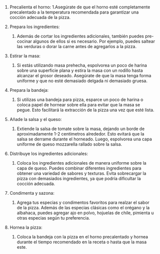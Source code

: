 1. Precalienta el horno:
   1.Asegúrate de que el horno esté completamente precalentado a la temperatura recomendada para garantizar una cocción adecuada de la pizza.

2. Prepara los ingredientes:
   1. Además de cortar los ingredientes adicionales, también puedes pre-cocinar algunos de ellos si es necesario. Por ejemplo, puedes saltear las verduras o dorar la carne antes de agregarlos a la pizza.

3. Estirar la masa:
   1. Si estás utilizando masa prehecha, espolvorea un poco de harina sobre una superficie plana y estira la masa con un rodillo hasta alcanzar el grosor deseado. Asegúrate de que la masa tenga forma uniforme y que no esté demasiado delgada ni demasiado gruesa.

4. Prepara la bandeja:
   1. Si utilizas una bandeja para pizza, esparce un poco de harina o coloca papel de hornear sobre ella para evitar que la masa se pegue. Esto facilitará la extracción de la pizza una vez que esté lista.

5. Añade la salsa y el queso:
   1. Extiende la salsa de tomate sobre la masa, dejando un borde de aproximadamente 1-2 centímetros alrededor. Esto evitará que la salsa se derrame durante el horneado. Luego, espolvorea una capa uniforme de queso mozzarella rallado sobre la salsa.

6. Distribuye los ingredientes adicionales:
   1. Coloca los ingredientes adicionales de manera uniforme sobre la capa de queso. Puedes combinar diferentes ingredientes para obtener una variedad de sabores y texturas. Evita sobrecargar la pizza con demasiados ingredientes, ya que podría dificultar la cocción adecuada.

7. Condimenta y sazona:
   1. Agrega tus especias y condimentos favoritos para realzar el sabor de la pizza. Además de las especias clásicas como el orégano y la albahaca, puedes agregar ajo en polvo, hojuelas de chile, pimienta u otras especias según tu preferencia.

8. Hornea la pizza:
   1. Coloca la bandeja con la pizza en el horno precalentado y hornea durante el tiempo recomendado en la receta o hasta que la masa este.